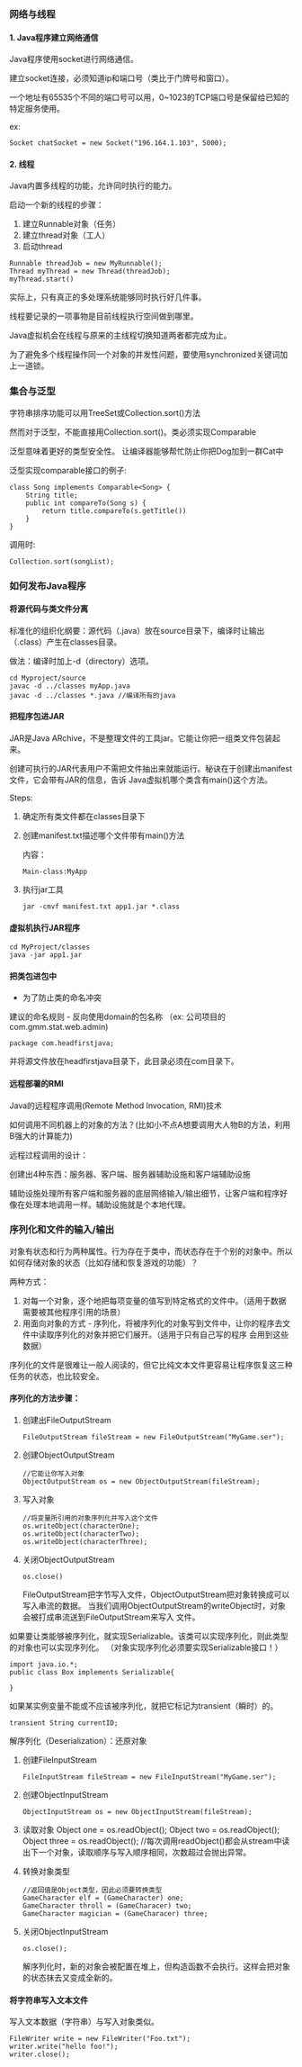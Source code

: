 ### 网络与线程
#### 1. Java程序建立网络通信

Java程序使用socket进行网络通信。

建立socket连接，必须知道ip和端口号（类比于门牌号和窗口）。

一个地址有65535个不同的端口号可以用，0~1023的TCP端口号是保留给已知的特定服务使用。

ex:
```
Socket chatSocket = new Socket("196.164.1.103", 5000);
```

#### 2. 线程

Java内置多线程的功能，允许同时执行的能力。

启动一个新的线程的步骤：
1. 建立Runnable对象（任务）
2. 建立thread对象（工人）
3. 启动thread
```
Runnable threadJob = new MyRunnable();
Thread myThread = new Thread(threadJob);
myThread.start()
```
实际上，只有真正的多处理系统能够同时执行好几件事。

线程要记录的一项事物是目前线程执行空间做到哪里。

Java虚拟机会在线程与原来的主线程切换知道两者都完成为止。

为了避免多个线程操作同一个对象的并发性问题，要使用synchronized关键词加上一道锁。

### 集合与泛型
字符串排序功能可以用TreeSet或Collection.sort()方法

然而对于泛型，不能直接用Collection.sort()。类必须实现Comparable

泛型意味着更好的类型安全性。
让编译器能够帮忙防止你把Dog加到一群Cat中

泛型实现comparable接口的例子:
```
class Song implements Comparable<Song> {
    String title;
    public int compareTo(Song s) {
        return title.compareTo(s.getTitle())
    }
}
```
调用时:
```
Collection.sort(songList);
```

### 如何发布Java程序
#### 将源代码与类文件分离
标准化的组织化纲要：源代码（.java）放在source目录下，编译时让输出（.class）产生在classes目录。

做法：编译时加上-d（directory）选项。
```
cd Myproject/source
javac -d ../classes myApp.java
javac -d ../classes *.java //编译所有的java
```
#### 把程序包进JAR
JAR是Java ARchive，不是整理文件的工具jar。它能让你把一组类文件包装起来。

创建可执行的JAR代表用户不需把文件抽出来就能运行。秘诀在于创建出manifest文件，它会带有JAR的信息，告诉
Java虚拟机哪个类含有main()这个方法。

Steps:
1. 确定所有类文件都在classes目录下
2. 创建manifest.txt描述哪个文件带有main()方法
   
   内容：
   ```
   Main-class:MyApp
   ```
3. 执行jar工具
   
   ```
   jar -cmvf manifest.txt app1.jar *.class
   ```

#### 虚拟机执行JAR程序
```
cd MyProject/classes
java -jar app1.jar
```

#### 把类包进包中
- 为了防止类的命名冲突

建议的命名规则 - 反向使用domain的包名称 （ex: 公司项目的com.gmm.stat.web.admin)
```
package com.headfirstjava;
```
并将源文件放在headfirstjava目录下，此目录必须在com目录下。

#### 远程部署的RMI
Java的远程程序调用(Remote Method Invocation, RMI)技术

如何调用不同机器上的对象的方法？(比如小不点A想要调用大人物B的方法，利用B强大的计算能力)

远程过程调用的设计：

创建出4种东西：服务器、客户端、服务器辅助设施和客户端辅助设施

辅助设施处理所有客户端和服务器的底层网络输入/输出细节，让客户端和程序好像在处理本地调用一样。辅助设施就是个本地代理。


### 序列化和文件的输入/输出

对象有状态和行为两种属性。行为存在于类中，而状态存在于个别的对象中。所以如何存储对象的状态（比如存储和恢复游戏的功能）？

两种方式：
1. 对每一个对象，逐个地把每项变量的值写到特定格式的文件中。（适用于数据需要被其他程序引用的场景）
2. 用面向对象的方式 - 序列化，将被序列化的对象写到文件中，让你的程序去文件中读取序列化的对象并把它们展开。（适用于只有自己写的程序
   会用到这些数据）

序列化的文件是很难让一般人阅读的，但它比纯文本文件更容易让程序恢复这三种任务的状态，也比较安全。

#### 序列化的方法步骤：
1. 创建出FileOutputStream
   ```
   FileOutputStream fileStream = new FileOutputStream("MyGame.ser");
   ```

2. 创建ObjectOutputStream
   ```
   //它能让你写入对象
   ObjectOutputStream os = new ObjectOutputStream(fileStream);
   ```

3. 写入对象
    ```
    //将变量所引用的对象序列化并写入这个文件
    os.writeObject(characterOne);
    os.writeObject(characterTwo);
    os.writeObject(characterThree);
    ```
4. 关闭ObjectOutputStream
   ```
   os.close()
   ```

   FileOutputStream把字节写入文件，ObjectOutputStream把对象转换成可以写入串流的数据。
   当我们调用ObjectOutputStream的writeObject时，对象会被打成串流送到FileOutputStream来写入
   文件。


如果要让类能够被序列化，就实现Serializable。该类可以实现序列化，则此类型的对象也可以实现序列化。
（对象实现序列化必须要实现Serializable接口！）
```
import java.io.*;
public class Box implements Serializable{

}
```

如果某实例变量不能或不应该被序列化，就把它标记为transient（瞬时）的。
```
transient String currentID;
```

解序列化（Deserialization）：还原对象

1. 创建FileInputStream
   ```
   FileInputStream fileStream = new FileInputStream("MyGame.ser");
   ```
2. 创建ObjectInputStream
   ```
   ObjectInputStream os = new ObjectInputStream(fileStream);
   ```
3. 读取对象
   Object one = os.readObject();
   Object two = os.readObject();
   Object three = os.readObject();
    //每次调用readObject()都会从stream中读出下一个对象，读取顺序与写入顺序相同，次数超过会抛出异常。

4. 转换对象类型
    ```
    //返回值是Object类型，因此必须要转换类型
    GameCharacter elf = (GameCharacter) one;
    GameCharacter throll = (GameCharacer) two;
    GameCharacter magician = (GameCharacer) three;
    ```
5. 关闭ObjectInputStream
   ```
   os.close();
   ```

   解序列化时，新的对象会被配置在堆上，但构造函数不会执行。这样会把对象的状态抹去又变成全新的。

#### 将字符串写入文本文件

写入文本数据（字符串）与写入对象类似。
```
FileWriter write = new FileWriter("Foo.txt");
writer.write("hello foo!");
writer.close();
```


